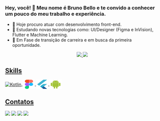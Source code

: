 ### Hey, você! 👋 Meu nome é Bruno Bello e te convido a conhecer um pouco do meu trabalho e experiência.

- 🔭 Hoje procuro atuar com desenvolvimento front-end.
- 🌱 Estudando novas tecnologias como: UI/Designer (Figma e InVision), Flutter e Machine Learning.
- 🤞 Em Fase de transição de carreira e em busca da primeira oportunidade.

<div align="center">
  <a href="https://github.com/brsbello">
  <img height="180em" src="https://github-readme-stats.vercel.app/api?username=brsbello&show_icons=true&theme=aura&include_all_commits=true&count_private=true"/>
  <img height="180em" src="https://github-readme-stats.vercel.app/api/top-langs/?username=brsbello&layout=compact&langs_count=7&theme=aura"/>
</div>
  
## Skills
  <div> 
      <img align="center" alt="Kotlin" height="30" width="40" src="https://cdn.jsdelivr.net/gh/devicons/devicon/icons/kotlin/kotlin-original.svg">
    <img align="center" alt="Figma" height="30" width="40" src="https://raw.githubusercontent.com/devicons/devicon/9f4f5cdb393299a81125eb5127929ea7bfe42889/icons/figma/figma-original.svg">
    <img align="center" alt="Flutter" height="30" width="40" src="https://raw.githubusercontent.com/devicons/devicon/9f4f5cdb393299a81125eb5127929ea7bfe42889/icons/flutter/flutter-original.svg">
    <img align="center" alt="android studio" height="30" width="40" src="https://raw.githubusercontent.com/devicons/devicon/9f4f5cdb393299a81125eb5127929ea7bfe42889/icons/android/android-original.svg"><br>
  </div>
  
## Contatos
  <div> 
    <a href = "mailto:buninhu@gmail.com"><img src="https://img.shields.io/badge/Gmail-D14836?style=for-the-badge&logo=gmail&logoColor=white" target="_blank"></a>
    <a href="https://www.linkedin.com/in/brunorsbello/" target="_blank"><img src="https://img.shields.io/badge/LinkedIn-0077B5?style=for-the-badge&logo=linkedin&logoColor=white" target="_blank"></a> 
    <a href="https://api.whatsapp.com/send?phone=5571987950521" target="_blank"><img src="https://img.shields.io/badge/WhatsApp-25D366?style=for-the-badge&logo=whatsapp&logoColor=white"></a>
    <a href="https://instagram.com/brsbello" target="_blank"><img src="https://img.shields.io/badge/-Instagram-%23E4405F?style=for-the-badge&logo=instagram&logoColor=white" target="_blank"></a>
  </div>
